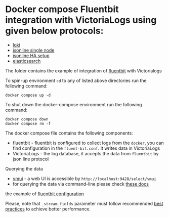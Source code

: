 # Docker compose Fluentbit integration with VictoriaLogs using given below protocols:

* [loki](./loki)
* [jsonline single node](./jsonline)
* [jsonline HA setup](./ha-jsonline)
* [elasticsearch](./elasticsearch)

The folder contains the example of integration of [fluentbit](https://docs.fluentbit.io/manual) with Victorialogs

To spin-up environment `cd` to any of listed above directories run the following command:
```
docker compose up -d 
```

To shut down the docker-compose environment run the following command:
```
docker compose down
docker compose rm -f
```

The docker compose file contains the following components:

* fluentbit - fluentbit is configured to collect logs from the `docker`, you can find configuration in the `fluent-bit.conf`. It writes data in VictoriaLogs
* VictoriaLogs - the log database, it accepts the data from `fluentbit` by json line protocol

Querying the data

* [vmui](https://docs.victoriametrics.com/victorialogs/querying/#vmui) - a web UI is accessible by `http://localhost:9428/select/vmui`
* for querying the data via command-line please check [these docs](https://docs.victoriametrics.com/victorialogs/querying/#command-line)


the example of [fluentbit configuration](`./datadog/fluent-bit.conf`)

Please, note that `_stream_fields` parameter must follow recommended [best practices](https://docs.victoriametrics.com/victorialogs/keyconcepts/#stream-fields) to achieve better performance.
